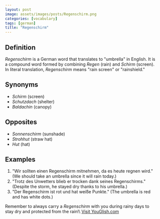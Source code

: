 ```yaml
---
layout: post
image: assets/images/posts/Regenschirm.png
categories: [vocabulary]
tags: [german]
title: "Regenschirm"
---
```


## Definition
*Regenschirm* is a German word that translates to "umbrella" in English. It is a compound word formed by combining *Regen* (rain) and *Schirm* (screen). In literal translation, *Regenschirm* means "rain screen" or "rainshield."

## Synonyms
- *Schirm* (screen)
- *Schutzdach* (shelter)
- *Baldachin* (canopy)

## Opposites
- *Sonnenschirm* (sunshade)
- *Strohhut* (straw hat)
- *Hut* (hat)

## Examples
1. "Wir sollten einen Regenschirm mitnehmen, da es heute regnen wird." (We should take an umbrella since it will rain today.)
2. "Trotz des Unwetters blieb er trocken dank seines Regenschirms." (Despite the storm, he stayed dry thanks to his umbrella.)
3. "Der Regenschirm ist rot und hat weiße Punkte." (The umbrella is red and has white dots.)

Remember to always carry a *Regenschirm* with you during rainy days to stay dry and protected from the rain!\ <a id="yg-widget-0" class="youglish-widget" data-query="Regenschirm" data-lang="german" data-components="8412" data-auto-start="0" data-bkg-color="theme_light" data-title="How%20to%20pronounce%20Regenschirm%20in%20German"  rel="nofollow" href="https://youglish.com">Visit YouGlish.com</a><script async src="https://youglish.com/public/emb/widget.js" charset="utf-8"></script>